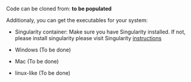 Code can be cloned from: **to be populated**

Additionaly, you can get the executables for your system:

- Singularity container:
    Make sure you have Singularity installed. 
    If not, please install singularity please visit Singularity [instructions](https://sylabs.io/guides/3.0/user-guide/installation.html)
    
- Windows (To be done)
- Mac (To be done)
- linux-like (To be done)


